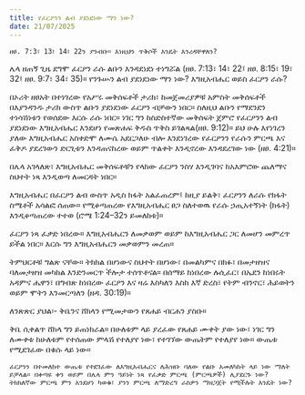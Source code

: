 ```yaml
---
title: የፈርዖንን ልብ ያደነደነው ማን ነው?
date: 21/07/2025
---
```



`ዘፀ. 7:3፣ 13፣ 14፣ 22ን ያንብቡ። እነዚህን ጥቅሶች እንዴት እንረዳቸዋለን?`

ሌላ ዘጠኝ ጊዜ ደግሞ ፈርዖን ራሱ ልቡን እንዳደነደነ ተነግሯል (ዘፀ. 7:13፣ 14፣ 22፤ ዘፀ. 8:15፣ 19፣ 32፤ ዘፀ. 9:7፣ 34፣ 35)። የንጉሡን ልብ ያደነደነው ማን ነው? እግዚአብሔር ወይስ ፈርዖን ራሱ?

በኦሪት ዘፀአት በተነገረው የአሥሩ መቅሰፍቶች ታሪክ፣ ከመጀመሪያዎቹ አምስት መቅሰፍቶች በእያንዳንዱ ታሪክ ውስጥ ልቡን ያደነደነው ፈርዖን ብቻውን ነበር። ስለዚህ ልቡን የማደንደን ተነሳሽነቱን የወሰደው እርሱ ራሱ ነበር። ነገር ግን ከስድስተኛው መቅሰፍት ጀምሮ የፈርዖንን ልብ ያደነደነው እግዚአብሔር እንደሆነ የመጽሐፍ ቅዱስ ጥቅስ ይገልጻል(ዘፀ. 9:12)። ይህ ሁሉ እየነገረን ያለው እግዚአብሔር አስቀድሞ ለሙሴ አደርጋለሁ ብሎ እንደነገረው የፈርዖንን የራሱን ምርጫ እና ፈቅዶ ያደረገውን ድርጊቱን እንዳጠናከረው ወይም ጥልቀት እንዲኖረው እንዳደረገው ነው (ዘፀ. 4:21)።

በሌላ አገላለጽ፣ እግዚአብሔር መቅሰፍቶቹን የላከው ፈርዖን ንስሃ እንዲገባና ከአእምሮው ጨለማና ስህተት ነጻ እንዲወጣ ለመርዳት ነበር።

እግዚአብሔር በፈርዖን ልብ ውስጥ አዲስ ክፋት አልፈጠረም፤ ከዚያ ይልቅ፣ ፈርዖንን ለራሱ የክፋት ስሜቶች አሳልፎ ሰጠው። የሚቆጣጠረው የእግዚአብሔር ፀጋ ስለተወዉ የራሱ ኃጢአተኝነት (ክፋት) እንዲቆጣጠረው ተተወ (ሮሜ 1:24–32ን ይመለከቱ)።

ፈርዖን ነጻ ፈቃድ ነበረው። እግዚአብሔርን ለመቃወም ወይም ከእግዚአብሔር ጋር ለመሆን መምረጥ ይችል ነበር። እርሱ ግን እግዚአብሔርን መቃወምን መረጠ።

ትምህርቶቹ ግልጽ ናቸው። ትክክል በሆነውና ስህተት በሆነው፣ በመልካምና በክፉ፣ በመታዘዝና ባለመታዘዝ መካከል እንድንመርጥ ችሎታ ተሰጥቶናል። በሰማይ ከነበረው ሉሲፈር፣ በኤደን ከነበሩት አዳምና ሔዋን፣ በግብጽ ከነበረው ፈርዖን እና ዛሬ እስካለን እስከ እኛ ድረስ፣ የትም ብንኖር፣ ሕይወትን ወይም ሞትን እንመርጣለን (ዘዳ. 30:19)።

ለንጽጽር ያህል፡- ቅቤንና ሸክላን የሚመታውን የጸሐይ ብርሐን ያስቡ።

ቅቤ ሲቀልጥ ሸክላ ግን ይጠነክራል። በሁለቱም ላይ ያረፈው የጸሐይ ሙቀት ያው ነው፣ ነገር ግን ለሙቀቱ ከሁለቱም የተሰጠው ምላሽ የተለያየ ነው፣ የተገኘው ውጤትም የተለያየ ነው። ውጤቱ የሚደገፈው በቁሱ ላይ ነው።

`ፈርዖንን በተመለከተ ውጤቱ የተደገፈው ለእግዚአብሔርና ለሕዝቡ ባለው የልቡ አመለካከት ላይ ነው ማለት ይቻላል። በቀጣዩ ቀን ወይም በሌላ ምን ዓይነት ነጻ የፈቃድ ምርጫ (ምርጫዎች) ሊያደርጉ ነው? ትክክለኛው ምርጫ ምን እንደሆነ ካወቁ፣ ያንን ምርጫ ለማድረግ ራስዎን ማዘጋጀት የሚችሉት እንዴት ነው?`
